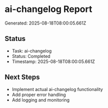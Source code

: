 # ai-changelog Report

Generated: 2025-08-18T08:00:05.661Z

## Status
- Task: ai-changelog
- Status: Completed
- Timestamp: 2025-08-18T08:00:05.661Z

## Next Steps
- Implement actual ai-changelog functionality
- Add proper error handling
- Add logging and monitoring
